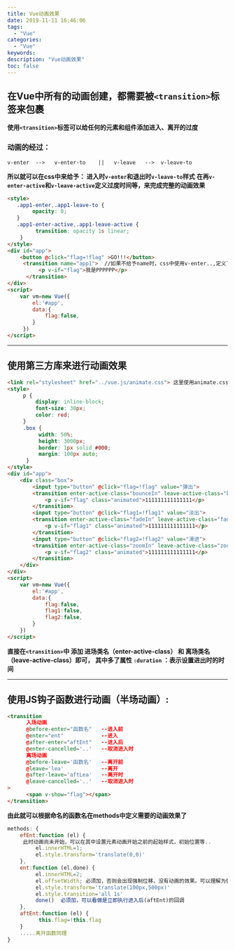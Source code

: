 ```yaml
---
title: Vue动画效果
date: 2019-11-11 16:46:06
tags:
  - "Vue"
categories:
  - "Vue"
keywords:
description: "Vue动画效果"
toc: false
---
```

## 在Vue中所有的动画创建，都需要被`<transition>`标签来包裹
**使用`<transition>`标签可以给任何的元素和组件添加进入、离开的过度**
### 动画的经过：
``` 
v-enter  -->   v-enter-to    ||   v-leave   -->  v-leave-to
```
**所以就可以在css中来给予： 进入时`v-enter`和退出时`v-leave-to`样式**
**在再`v-enter-active`和`v-leave-active`定义过度时间等，来完成完整的动画效果**
``` html 
<style>
   .app1-enter,.app1-leave-to {
        opacity: 0;
   }
   .app1-enter-active,.app1-leave-active {
         transition: opacity 1s linear;
    }
</style>
<div id="app">
    <button @click="flag=!flag" >GO!!!</button>
     <transition name="app1">  //如果不给予name时，css中使用v-enter..,定义了名字后使用名字-enter(app1-enter)..
          <p v-if="flag">我是PPPPPP</p>
      </transition>
</div>
<script>
    var vm=new Vue({
        el:'#app',
        data:{
            flag:false,
        }
     })
</script>
```

---

## 使用第三方库来进行动画效果
``` html
<link rel="stylesheet" href="../vue.js/animate.css"> 这里使用animate.css
<style>
     p {
         display: inline-block;
         font-size: 30px;
         color: red;
     }
     .box {
          width: 50%;
          height: 3000px;
          border: 1px solid #000;
          margin: 100px auto;
      }
</style>
<div id="app">
    <div class="box">
        <input type="button" @click="flag=!flag" value="弹出">
        <transition enter-active-class="bounceIn" leave-active-class="bounceOut" :duration="300">
            <p v-if="flag" class="animated">111111111111111</p>
        </transition>
        <input type="button" @click="flag1=!flag1" value="淡出">
        <transition enter-active-class="fadeIn" leave-active-class="fadeOut" :duration="{ enter:500,leave:300 }">
            <p v-if="flag1" class="animated">111111111111111</p>
        </transition>
        <input type="button" @click="flag2=!flag2" value="滑进">
        <transition enter-active-class="zoomIn" leave-active-class="zoomOut" :duration="{ enter:500,leave:300 }">
            <p v-if="flag2" class="animated">111111111111111</p>
        </transition>
    </div>
</div>
<script>
    var vm=new Vue({
        el:'#app',
        data:{
            flag:false,
            flag1:false,
            flag2:false,
        }
    })
</script>
```

**直接在`<transition>`中 添加  进场类名（enter-active-class） 和 离场类名 （leave-active-class）即可，**
**其中多了属性  `:duration` ：表示设置进出时的时间**

---

## 使用JS钩子函数进行动画（半场动画）:

``` html
<transition
      入场动画
      @before-enter="函数名"   --进入前
      @enter="ent"            --进入
      @after-enter="aftEnt"   --进入后
      @enter-cancelled='..'   --取消进入时  
      离场动画
      @before-leave='函数名'   --离开前
      @leave='lea'            --离开
      @after-leave='aftLea'   --离开时
      @leave-cancelled='..'   --取消进入时  
>
      <span v-show="flag"></span>
</transition>
```
**由此就可以根据命名的函数名在methods中定义需要的动画效果了**

``` js
methods: {
    efEnt:function (el) { 
     此时动画尚未开始，可以在其中设置元素动画开始之前的起始样式，初始位置等..
         el.innerHTML=1;  
         el.style.transform='translate(0,0)'
    },
    ent:function (el,done) {
         el.innerHTML=2;
         el.offsetWidth; 必须加，否则会出现强制位移，没有动画的效果。可以理解为强制刷新页面
         el.style.transform='translate(100px,500px)'
         el.style.transition='all 1s'
         done()  必须加，可以看做是立即执行进入后(aftEnt)的回调
    },
    aftEnt:function (el) {
          this.flag=!this.flag
    }
    .....离开函数同理
}
```













